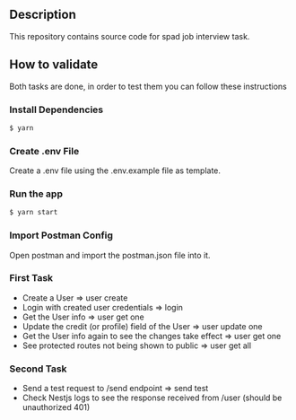 ## Description

This repository contains source code for spad job interview task.

## How to validate

Both tasks are done, in order to test them you can follow these instructions

### Install Dependencies

```bash
$ yarn
```

### Create .env File
Create a .env file using the .env.example file as template.


### Run the app

```bash
$ yarn start
```

### Import Postman Config

Open postman and import the postman.json file into it.

### First Task

- Create a User => user create
- Login with created user credentials => login
- Get the User info => user get one
- Update the credit (or profile) field of the User => user update one
- Get the User info again to see the changes take effect => user get one
- See protected routes not being shown to public => user get all

### Second Task

- Send a test request to /send endpoint => send test
- Check Nestjs logs to see the response received from /user (should be unauthorized 401)

